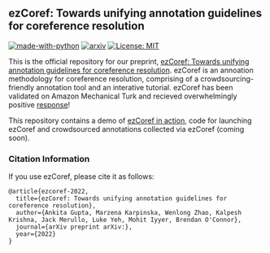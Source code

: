 ## ezCoref: Towards unifying annotation guidelines for coreference resolution

[![made-with-python](https://img.shields.io/badge/Made%20with-Python-red.svg)](#python)
[![arxiv](https://img.shields.io/badge/arXiv-2205.09726-b31b1b.svg)]()
[![License: MIT](https://img.shields.io/badge/license-MIT-blue)](https://opensource.org/licenses/MIT)

This is the official repository for our preprint, [ezCoref: Towards unifying annotation guidelines for coreference resolution](). ezCoref is an annoation methodology for coreference resolution, comprising of a crowdsourcing-friendly annotation tool and an interative tutorial. ezCoref has been validated on Amazon Mechanical Turk and recieved overwhelmingly positive [response]()!

This repository contains a demo of [ezCoref in action](), code for launching ezCoref and crowdsourced annotations collected via ezCoref (coming soon).


### Citation Information
If you use ezCoref, please cite it as follows:
```
@article{ezcoref-2022,
  title={ezCoref: Towards unifying annotation guidelines for coreference resolution},
  author={Ankita Gupta, Marzena Karpinska, Wenlong Zhao, Kalpesh Krishna, Jack Merullo, Luke Yeh, Mohit Iyyer, Brendan O'Connor},
  journal={arXiv preprint arXiv:},
  year={2022}
}
```

